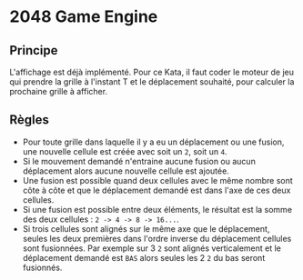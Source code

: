 # 2048 Game Engine

## Principe

L'affichage est déjà implémenté. Pour ce Kata, il faut coder le moteur de jeu qui prendre la grille à l'instant T et le
déplacement souhaité, pour calculer la prochaine grille à afficher.

## Règles

- Pour toute grille dans laquelle il y a eu un déplacement ou une fusion, une nouvelle cellule est créée avec soit
  un `2`, soit un `4`.
- Si le mouvement demandé n'entraine aucune fusion ou aucun déplacement alors aucune nouvelle cellule est ajoutée.
- Une fusion est possible quand deux cellules avec le même nombre sont côte à côte et que le déplacement demandé est
  dans l'axe de ces deux cellules.
- Si une fusion est possible entre deux éléments, le résultat est la somme des deux cellules : `2 -> 4 -> 8 -> 16...`.
- Si trois cellules sont alignés sur le même axe que le déplacement, seules les deux premières dans l'ordre inverse du
  déplacement cellules sont fusionnées. Par exemple sur 3 `2` sont alignés verticalement et le déplacement demandé
  est `BAS` alors seules les 2 `2` du bas seront fusionnés.

